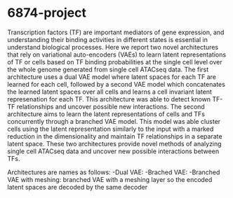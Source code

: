 # 6874-project
Transcription factors (TF) are important mediators of gene expression, and understanding their binding activities in different states is essential in understand biological processes.  Here we report two novel architectures that rely on variational auto-encoders (VAEs) to learn latent representations of TF or cells based on TF binding probabilities at the single cell level over the whole genome generated from single cell ATACseq data. The first architecture uses a dual VAE model where latent spaces for each TF are learned for each cell, followed by a second VAE model which concatenates the learned latent spaces over all cells and learns a cell invariant latent represenation for each TF. This architecture was able to detect known TF-TF relationships and uncover possible new interactions. The second architecture aims to learn the latent representations of cells and TFs concurrently through a branched VAE model. This model was able cluster cells using the latent representation similarly to the input with a marked reduction in the dimensionality and maintain TF relationships in a separate latent space. These two architectures provide novel methods of analyzing single cell ATACseq data and uncover new possible interactions between TFs. 

Architectures are names as follows:
-Dual VAE: 
-Brached VAE:
-Branched VAE with meshing: branched VAE with a meshing layer so the encoded latent spaces are decoded by the same decoder

